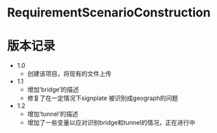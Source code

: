 # RequirementScenarioConstruction

# 版本记录

- 1.0
  - 创建该项目，将现有的文件上传
- 1.1
  - 增加‘bridge’的描述
  - 修复了在一定情况下signplate 被识别成geograph的问题
- 1.2
  - 增加‘tunnel’的描述
  - 增加了一些变量以应对识别bridge和tunnel的情况，正在进行中